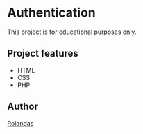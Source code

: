 # Authentication
This project is for educational purposes only.

## Project features
- HTML
- CSS
- PHP

## Author
[Rolandas](https://github.com/NikkeiR)
